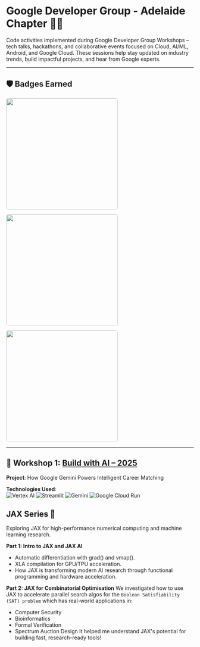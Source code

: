 # Google Developer Group - Adelaide Chapter 🤖🦘

Code activities implemented during Google Developer Group Workshops – tech talks, hackathons, and collaborative events focused on Cloud, AI/ML, Android, and Google Cloud. These sessions help stay updated on industry trends, build impactful projects, and hear from Google experts.

---

## 🛡️ Badges Earned

<div align="left" style="display: flex; gap: 12px; flex-wrap: wrap;">
  <img src="https://github.com/user-attachments/assets/7543d304-8988-4795-ae50-bcd421f195d3" width="300" style="border-radius: 5px;" />
  <img src="https://github.com/user-attachments/assets/31c6b821-de97-4dec-a0d1-9d6d6b8ca968" width="300" style="border-radius: 5px;" />
  <img src="https://github.com/user-attachments/assets/f8ac4dfa-db35-401b-9232-4aa239f66559" width="300" style="border-radius: 5px;" />
</div>

---

## 🧠 Workshop 1: [Build with AI – 2025](https://github.com/oveena-data/google-dev-group/blob/main/job-seeker-assistant-app/contributions.md)

**Project**: How Google Gemini Powers Intelligent Career Matching

**Technologies Used**:  
![Vertex AI](https://img.shields.io/badge/Vertex%20AI-4285F4?style=for-the-badge&logo=googlecloud&logoColor=white)
![Streamlit](https://img.shields.io/badge/Streamlit-FF4B4B?style=for-the-badge&logo=streamlit&logoColor=white)
![Gemini](https://img.shields.io/badge/Gemini-1A73E8?style=for-the-badge&logo=google&logoColor=white)
![Google Cloud Run](https://img.shields.io/badge/Cloud%20Run-1A73E8?style=for-the-badge&logo=googlecloud&logoColor=white)

## JAX Series 🧊
Exploring JAX for high-performance numerical computing and machine learning research.

**Part 1: Intro to JAX and JAX AI**
- Automatic differentiation with grad() and vmap().
- XLA compilation for GPU/TPU acceleration.
- How JAX is transforming modern AI research through functional programming and hardware acceleration.

**Part 2: JAX for Combinatorial Optimisation**
We investigated how to use JAX to accelerate parallel search algos for the ``Boolean Satisfiability (SAT) problem`` which has real-world applications in:
- Computer Security
- Bioinformatics
- Formal Verification
- Spectrum Auction Design
It helped me understand JAX's potential for building fast, research-ready tools!

